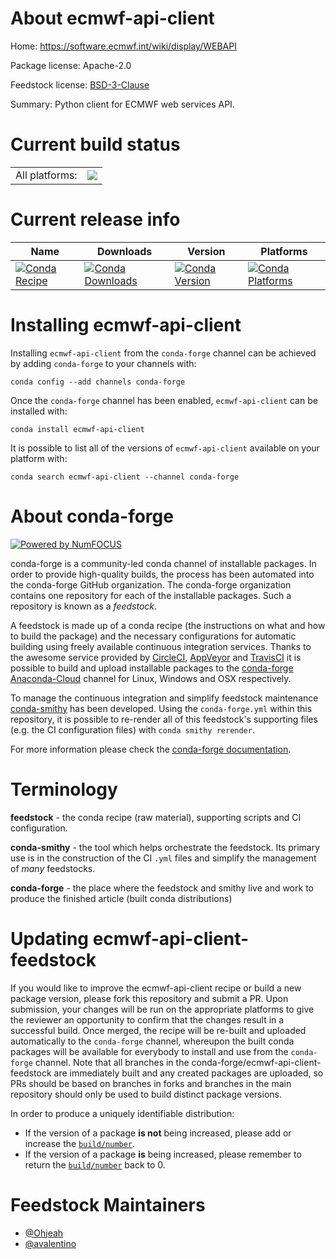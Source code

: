 About ecmwf-api-client
======================

Home: https://software.ecmwf.int/wiki/display/WEBAPI

Package license: Apache-2.0

Feedstock license: [BSD-3-Clause](https://github.com/conda-forge/ecmwf-api-client-feedstock/blob/master/LICENSE.txt)

Summary: Python client for ECMWF web services API.

Current build status
====================


<table><tr><td>All platforms:</td>
    <td>
      <a href="https://dev.azure.com/conda-forge/feedstock-builds/_build/latest?definitionId=4518&branchName=master">
        <img src="https://dev.azure.com/conda-forge/feedstock-builds/_apis/build/status/ecmwf-api-client-feedstock?branchName=master">
      </a>
    </td>
  </tr>
</table>

Current release info
====================

| Name | Downloads | Version | Platforms |
| --- | --- | --- | --- |
| [![Conda Recipe](https://img.shields.io/badge/recipe-ecmwf--api--client-green.svg)](https://anaconda.org/conda-forge/ecmwf-api-client) | [![Conda Downloads](https://img.shields.io/conda/dn/conda-forge/ecmwf-api-client.svg)](https://anaconda.org/conda-forge/ecmwf-api-client) | [![Conda Version](https://img.shields.io/conda/vn/conda-forge/ecmwf-api-client.svg)](https://anaconda.org/conda-forge/ecmwf-api-client) | [![Conda Platforms](https://img.shields.io/conda/pn/conda-forge/ecmwf-api-client.svg)](https://anaconda.org/conda-forge/ecmwf-api-client) |

Installing ecmwf-api-client
===========================

Installing `ecmwf-api-client` from the `conda-forge` channel can be achieved by adding `conda-forge` to your channels with:

```
conda config --add channels conda-forge
```

Once the `conda-forge` channel has been enabled, `ecmwf-api-client` can be installed with:

```
conda install ecmwf-api-client
```

It is possible to list all of the versions of `ecmwf-api-client` available on your platform with:

```
conda search ecmwf-api-client --channel conda-forge
```


About conda-forge
=================

[![Powered by NumFOCUS](https://img.shields.io/badge/powered%20by-NumFOCUS-orange.svg?style=flat&colorA=E1523D&colorB=007D8A)](http://numfocus.org)

conda-forge is a community-led conda channel of installable packages.
In order to provide high-quality builds, the process has been automated into the
conda-forge GitHub organization. The conda-forge organization contains one repository
for each of the installable packages. Such a repository is known as a *feedstock*.

A feedstock is made up of a conda recipe (the instructions on what and how to build
the package) and the necessary configurations for automatic building using freely
available continuous integration services. Thanks to the awesome service provided by
[CircleCI](https://circleci.com/), [AppVeyor](https://www.appveyor.com/)
and [TravisCI](https://travis-ci.com/) it is possible to build and upload installable
packages to the [conda-forge](https://anaconda.org/conda-forge)
[Anaconda-Cloud](https://anaconda.org/) channel for Linux, Windows and OSX respectively.

To manage the continuous integration and simplify feedstock maintenance
[conda-smithy](https://github.com/conda-forge/conda-smithy) has been developed.
Using the ``conda-forge.yml`` within this repository, it is possible to re-render all of
this feedstock's supporting files (e.g. the CI configuration files) with ``conda smithy rerender``.

For more information please check the [conda-forge documentation](https://conda-forge.org/docs/).

Terminology
===========

**feedstock** - the conda recipe (raw material), supporting scripts and CI configuration.

**conda-smithy** - the tool which helps orchestrate the feedstock.
                   Its primary use is in the construction of the CI ``.yml`` files
                   and simplify the management of *many* feedstocks.

**conda-forge** - the place where the feedstock and smithy live and work to
                  produce the finished article (built conda distributions)


Updating ecmwf-api-client-feedstock
===================================

If you would like to improve the ecmwf-api-client recipe or build a new
package version, please fork this repository and submit a PR. Upon submission,
your changes will be run on the appropriate platforms to give the reviewer an
opportunity to confirm that the changes result in a successful build. Once
merged, the recipe will be re-built and uploaded automatically to the
`conda-forge` channel, whereupon the built conda packages will be available for
everybody to install and use from the `conda-forge` channel.
Note that all branches in the conda-forge/ecmwf-api-client-feedstock are
immediately built and any created packages are uploaded, so PRs should be based
on branches in forks and branches in the main repository should only be used to
build distinct package versions.

In order to produce a uniquely identifiable distribution:
 * If the version of a package **is not** being increased, please add or increase
   the [``build/number``](https://conda.io/docs/user-guide/tasks/build-packages/define-metadata.html#build-number-and-string).
 * If the version of a package **is** being increased, please remember to return
   the [``build/number``](https://conda.io/docs/user-guide/tasks/build-packages/define-metadata.html#build-number-and-string)
   back to 0.

Feedstock Maintainers
=====================

* [@Ohjeah](https://github.com/Ohjeah/)
* [@avalentino](https://github.com/avalentino/)

